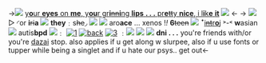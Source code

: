 ->![](https://tomomi.neocities.org/pixeles/256.gif) [y**o**ur **eyes** on **me**, y**ou**r gr**i**~~nn~~**i**ng **lips**
**. . .** pr**e**~~tt~~y **nice**, i l**i**k**e** **it**](https://open.spotify.com/track/0RDqNCRBGrSegk16Avfzuq?si=CWSqr58PRGO-rHulf97rCA&context=spotify%3Aartist%3A7n2Ycct7Beij7Dj7meI4X0) ![](https://terror.crd.co/assets/images/gallery08/adaaa2b3_original.png?v=6420771f) <-
-> ![](https://media.discordapp.net/attachments/1012559729106624563/1051407616250744913/image0.jpg)
▷ ◜or **i**~~ri~~**a** ![](https://tomomi.neocities.org/pixeles/282.gif) **they**﹕s~~he~~◞ ![](https://terror.crd.co/assets/images/gallery09/ac474a18_original.gif?v=6420771f)
![](https://tomomi.neocities.org/pixeles/286.png) aro**ace** ... xenos !*!* **6**~~teen~~ ![](https://terror.crd.co/assets/images/gallery06/b41660a5_original.gif?v=6420771f)
 ꜜ[i~~nt~~r**o**j](https://idollist.idolmaster-official.jp/detail/20131) ˃-˂ **w**asian ![](https://terror.crd.co/assets/images/gallery06/3e614de6_original.gif?v=6420771f) autis**bpd**
![](https://tomomi.neocities.org/pixeles2/333.gif)﹕ [![1](https://64.media.tumblr.com/e170566102e68edaa03b58ee4b87fa96/tumblr_inline_mlew37BMa91qz4rgp.gif)](https://rentry.co/danshiplus) [![back](https://tomomi.neocities.org/pixeles/59.png)](https://rentry.co/plus-danshi) [![3](https://64.media.tumblr.com/8a346755e1c714c94030e3a545eb15a6/tumblr_inline_mlew3cf1JJ1qz4rgp.gif)](https://rentry.co/heliarc) ﹕![](https://tomomi.neocities.org/pixeles/253.gif)
![](https://tomomi.neocities.org/divider/div61.png) ![](https://tomomi.neocities.org/divider/div61.png)
**dni . . .**
you're friends with/or you're [dazai](https://rentry.co/dazai-is-over)
stop. also applies if u get along w slurpee,
also if u use fonts or tupper while being a
singlet and if u hate our psys.. get out<-